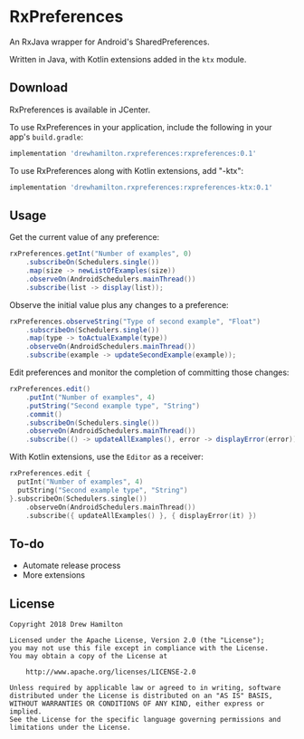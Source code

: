 # RxPreferences
An RxJava wrapper for Android's SharedPreferences.

Written in Java, with Kotlin extensions added in the `ktx` module.

## Download
RxPreferences is available in JCenter.

To use RxPreferences in your application, include the following in your app's `build.gradle`:
```groovy
implementation 'drewhamilton.rxpreferences:rxpreferences:0.1'
```

To use RxPreferences along with Kotlin extensions, add "-ktx":
```groovy
implementation 'drewhamilton.rxpreferences:rxpreferences-ktx:0.1'
```

## Usage
Get the current value of any preference:
```java
rxPreferences.getInt("Number of examples", 0)
    .subscribeOn(Schedulers.single())
    .map(size -> newListOfExamples(size))
    .observeOn(AndroidSchedulers.mainThread())
    .subscribe(list -> display(list));
```

Observe the initial value plus any changes to a preference:
```java
rxPreferences.observeString("Type of second example", "Float")
    .subscribeOn(Schedulers.single())
    .map(type -> toActualExample(type))
    .observeOn(AndroidSchedulers.mainThread())
    .subscribe(example -> updateSecondExample(example));
```

Edit preferences and monitor the completion of committing those changes:
```java
rxPreferences.edit()
    .putInt("Number of examples", 4)
    .putString("Second example type", "String")
    .commit()
    .subscribeOn(Schedulers.single())
    .observeOn(AndroidSchedulers.mainThread())
    .subscribe(() -> updateAllExamples(), error -> displayError(error));
```

With Kotlin extensions, use the `Editor` as a receiver:
```kotlin
rxPreferences.edit {
  putInt("Number of examples", 4)
  putString("Second example type", "String")
}.subscribeOn(Schedulers.single())
    .observeOn(AndroidSchedulers.mainThread())
    .subscribe({ updateAllExamples() }, { displayError(it) })
```

## To-do
* Automate release process
* More extensions

## License
```
Copyright 2018 Drew Hamilton

Licensed under the Apache License, Version 2.0 (the "License");
you may not use this file except in compliance with the License.
You may obtain a copy of the License at

    http://www.apache.org/licenses/LICENSE-2.0

Unless required by applicable law or agreed to in writing, software
distributed under the License is distributed on an "AS IS" BASIS,
WITHOUT WARRANTIES OR CONDITIONS OF ANY KIND, either express or implied.
See the License for the specific language governing permissions and
limitations under the License.
```
